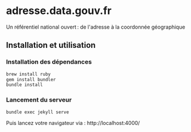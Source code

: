 # adresse.data.gouv.fr
Un référentiel national ouvert : de l'adresse à la coordonnée géographique

## Installation et utilisation

### Installation des dépendances

```bash
brew install ruby
gem install bundler
bundle install
```

### Lancement du serveur

```bash
bundle exec jekyll serve
```

Puis lancez votre navigateur via : http://localhost:4000/
